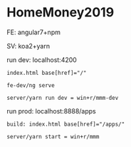 # HomeMoney2019

FE: angular7+npm

SV: koa2+yarn

run dev: localhost:4200

    index.html base[href]="/"

    fe-dev/ng serve

    server/yarn run dev = win+r/mmm-dev

run prod: localhost:8888/apps

    build: index.html base[href]="/apps/"

    server/yarn start = win+r/mmm

